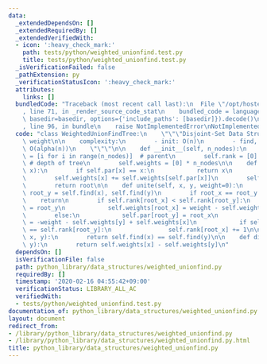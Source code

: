 ```yaml
---
data:
  _extendedDependsOn: []
  _extendedRequiredBy: []
  _extendedVerifiedWith:
  - icon: ':heavy_check_mark:'
    path: tests/python/weighted_unionfind.test.py
    title: tests/python/weighted_unionfind.test.py
  _isVerificationFailed: false
  _pathExtension: py
  _verificationStatusIcon: ':heavy_check_mark:'
  attributes:
    links: []
  bundledCode: "Traceback (most recent call last):\n  File \"/opt/hostedtoolcache/Python/3.9.1/x64/lib/python3.9/site-packages/onlinejudge_verify/documentation/build.py\"\
    , line 71, in _render_source_code_stat\n    bundled_code = language.bundle(stat.path,\
    \ basedir=basedir, options={'include_paths': [basedir]}).decode()\n  File \"/opt/hostedtoolcache/Python/3.9.1/x64/lib/python3.9/site-packages/onlinejudge_verify/languages/python.py\"\
    , line 96, in bundle\n    raise NotImplementedError\nNotImplementedError\n"
  code: "class WeightedUnionFindTree:\n    \"\"\"Disjoint-Set Data Structure with\
    \ weight\n\n    complexity:\n        - init: O(n)\n        - find, unite, same:\
    \ O(alpha(n))\n    \"\"\"\n\n    def __init__(self, n_nodes):\n        self.par\
    \ = [i for i in range(n_nodes)]  # parent\n        self.rank = [0] * n_nodes \
    \ # depth of tree\n        self.weights = [0] * n_nodes\n\n    def find(self,\
    \ x):\n        if self.par[x] == x:\n            return x\n        root = self.find(self.par[x])\n\
    \        self.weights[x] += self.weights[self.par[x]]\n        self.par[x] = root\n\
    \        return root\n\n    def unite(self, x, y, weight=0):\n        root_x,\
    \ root_y = self.find(x), self.find(y)\n        if root_x == root_y:\n        \
    \    return\n        if self.rank[root_x] < self.rank[root_y]:\n            self.par[root_x]\
    \ = root_y\n            self.weights[root_x] = weight - self.weights[x] + self.weights[y]\n\
    \        else:\n            self.par[root_y] = root_x\n            self.weights[root_y]\
    \ = -weight - self.weights[y] + self.weights[x]\n            if self.rank[root_x]\
    \ == self.rank[root_y]:\n                self.rank[root_x] += 1\n\n    def is_same(self,\
    \ x, y):\n        return self.find(x) == self.find(y)\n\n    def diff(self, x,\
    \ y):\n        return self.weights[x] - self.weights[y]\n"
  dependsOn: []
  isVerificationFile: false
  path: python_library/data_structures/weighted_unionfind.py
  requiredBy: []
  timestamp: '2020-02-16 04:55:42+09:00'
  verificationStatus: LIBRARY_ALL_AC
  verifiedWith:
  - tests/python/weighted_unionfind.test.py
documentation_of: python_library/data_structures/weighted_unionfind.py
layout: document
redirect_from:
- /library/python_library/data_structures/weighted_unionfind.py
- /library/python_library/data_structures/weighted_unionfind.py.html
title: python_library/data_structures/weighted_unionfind.py
---
```

